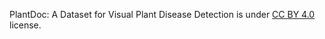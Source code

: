 PlantDoc: A Dataset for Visual Plant Disease Detection is under [CC BY 4.0](https://creativecommons.org/licenses/by/4.0/legalcode) license.